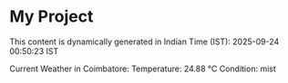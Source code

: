 # My Project

This content is dynamically generated in Indian Time (IST): 2025-09-24 00:50:23 IST


Current Weather in Coimbatore:
Temperature: 24.88 °C
Condition: mist
